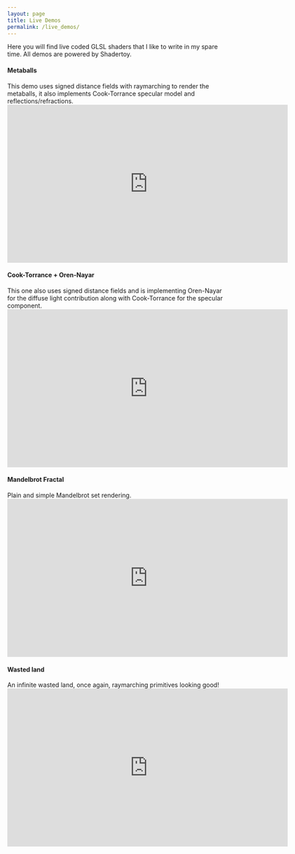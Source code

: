 ```yaml
---
layout: page
title: Live Demos
permalink: /live_demos/
---
```


Here you will find live coded GLSL shaders that I like to write in my spare time.
All demos are powered by Shadertoy.

<h4>Metaballs</h4>
This demo uses signed distance fields with raymarching to render the metaballs, it also implements Cook-Torrance specular model and reflections/refractions.
<iframe width="640" height="360" frameborder="0" src="https://www.shadertoy.com/embed/lsScz1?gui=true&t=10&paused=true&muted=false" allowfullscreen></iframe>

<h4>Cook-Torrance + Oren-Nayar</h4>
This one also uses signed distance fields and is implementing Oren-Nayar for the diffuse light contribution along with Cook-Torrance for the specular component.
<iframe width="640" height="360" frameborder="0" src="https://www.shadertoy.com/embed/MsSczh?gui=true&t=10&paused=true&muted=false" allowfullscreen></iframe>

<h4>Mandelbrot Fractal</h4>
Plain and simple Mandelbrot set rendering.
<iframe width="640" height="360" frameborder="0" src="https://www.shadertoy.com/embed/MsjyzG?gui=true&t=10&paused=true&muted=false" allowfullscreen></iframe>

<h4>Wasted land</h4>
An infinite wasted land, once again, raymarching primitives looking good!
<iframe width="640" height="360" frameborder="0" src="https://www.shadertoy.com/embed/MsSyDy?gui=true&t=10&paused=true&muted=false" allowfullscreen></iframe>